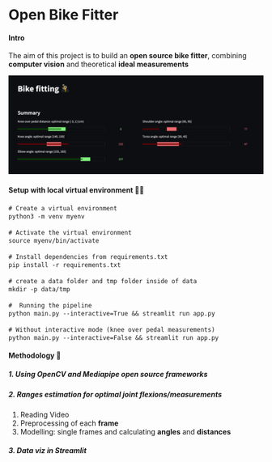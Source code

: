 # Open Bike Fitter

#### Intro
The aim of this project is to build an **open source bike fitter**, combining **computer vision** and theoretical **ideal measurements**

![Summary](images/summary_preview.png)


#### Setup with local virtual environment 👨‍💻

```
# Create a virtual environment
python3 -m venv myenv

# Activate the virtual environment
source myenv/bin/activate

# Install dependencies from requirements.txt
pip install -r requirements.txt

# create a data folder and tmp folder inside of data
mkdir -p data/tmp 

#  Running the pipeline
python main.py --interactive=True && streamlit run app.py

# Without interactive mode (knee over pedal measurements)
python main.py --interactive=False && streamlit run app.py

```

#### Methodology 🧮
##### 1. Using **OpenCV** and **Mediapipe** open source frameworks
##### 2. Ranges estimation for optimal joint flexions/measurements
1. Reading Video
2. Preprocessing of each **frame**
3. Modelling: single frames and calculating **angles** and **distances**
##### 3. Data viz in **Streamlit**